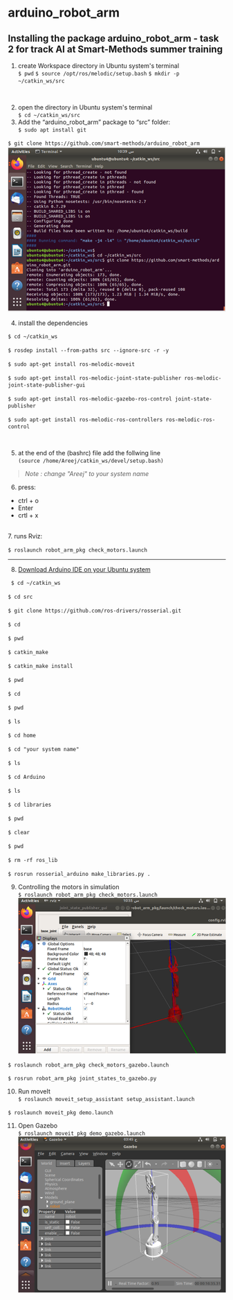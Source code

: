 # arduino_robot_arm
 ## Installing the package arduino_robot_arm - task 2 for track AI at Smart-Methods summer training

1.  create Workspace directory in Ubuntu system's terminal </br>
`$ pwd`
`$ source /opt/ros/melodic/setup.bash`
`$ mkdir -p ~/catkin_ws/src`
</br>

2. open the directory in Ubuntu system's terminal </br>
`$ cd ~/catkin_ws/src`</br>
3. Add the “arduino_robot_arm” package to “src” folder:</br>
`$ sudo apt install git`</br>

`$ git clone https://github.com/smart-methods/arduino_robot_arm`</br>
![arm_pckg](gitcomand.png)

4. install the dependencies </br>
```
$ cd ~/catkin_ws

$ rosdep install --from-paths src --ignore-src -r -y

$ sudo apt-get install ros-melodic-moveit

$ sudo apt-get install ros-melodic-joint-state-publisher ros-melodic-joint-state-publisher-gui

$ sudo apt-get install ros-melodic-gazebo-ros-control joint-state-publisher

$ sudo apt-get install ros-melodic-ros-controllers ros-melodic-ros-control
```
</br>

5. at the end of the (bashrc) file add the follwing line</br>
`(source /home/Areej/catkin_ws/devel/setup.bash)`</br>
>*Note : change "Areej" to your system name*

6. press:</br>
- ctrl + o
- Enter
- crtl + x
</br>
7. runs Rviz:</br>

`$ roslaunch robot_arm_pkg check_motors.launch`</br>

---
8. [Download Arduino IDE on your Ubuntu system](https://www.arduino.cc/en/software)

```
 $ cd ~/catkin_ws

$ cd src

$ git clone https://github.com/ros-drivers/rosserial.git

$ cd 

$ pwd

$ catkin_make

$ catkin_make install

$ pwd

$ cd 

$ pwd

$ ls

$ cd home

$ cd "your system name"

$ ls

$ cd Arduino

$ ls

$ cd libraries

$ pwd

$ clear

$ pwd

$ rm -rf ros_lib

$ rosrun rosserial_arduino make_libraries.py . 

```

9. Controlling the motors in simulation</br>
`$ roslaunch robot_arm_pkg check_motors.launch`</br>
![rviz](rviz.png)


`$ roslaunch robot_arm_pkg check_motors_gazebo.launch`</br>

`$ rosrun robot_arm_pkg joint_states_to_gazebo.py`</br>

10.  Run moveIt</br>
`$ roslaunch moveit_setup_assistant setup_assistant.launch`</br>

`$ roslaunch moveit_pkg demo.launch`</br>

11. Open Gazebo </br>
`$ roslaunch moveit_pkg demo_gazebo.launch`</br>
![Gazebo](gazebo.png)



